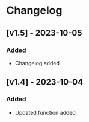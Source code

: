 # Changelog

## [v1.5] - 2023-10-05

### Added

- Changelog added

## [v1.4] - 2023-10-04

### Added

- Updated function added
